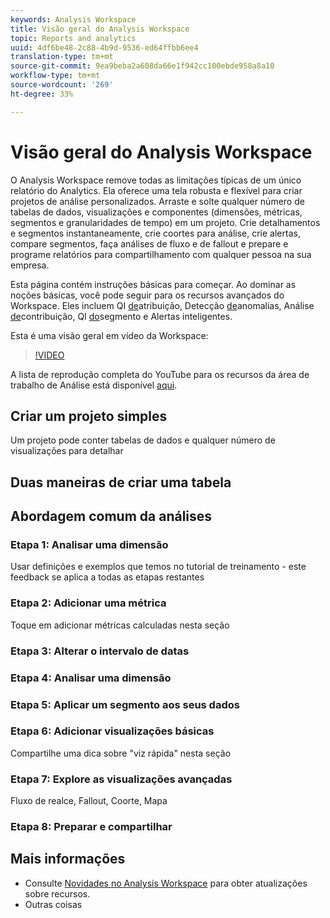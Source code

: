```yaml
---
keywords: Analysis Workspace
title: Visão geral do Analysis Workspace
topic: Reports and analytics
uuid: 4df6be48-2c88-4b9d-9536-ed64ffbb6ee4
translation-type: tm+mt
source-git-commit: 9ea9beba2a608da66e1f942cc100ebde958a8a10
workflow-type: tm+mt
source-wordcount: '269'
ht-degree: 33%

---
```



# Visão geral do Analysis Workspace

O Analysis Workspace remove todas as limitações típicas de um único relatório do Analytics. Ela oferece uma tela robusta e flexível para criar projetos de análise personalizados. Arraste e solte qualquer número de tabelas de dados, visualizações e componentes (dimensões, métricas, segmentos e granularidades de tempo) em um projeto. Crie detalhamentos e segmentos instantaneamente, crie coortes para análise, crie alertas, compare segmentos, faça análises de fluxo e de fallout e prepare e programe relatórios para compartilhamento com qualquer pessoa na sua empresa.

Esta página contém instruções básicas para começar. Ao dominar as noções básicas, você pode seguir para os recursos avançados do Workspace. Eles incluem QI [de](/help/analyze/analysis-workspace/attribution-iq.md)atribuição, Detecção [de](/help/analyze/analysis-workspace/virtual-analyst/c-anomaly-detection/anomaly-detection.md)anomalias, Análise [de](/help/analyze/analysis-workspace/virtual-analyst/contribution-analysis/ca-tokens.md)contribuição, QI [do](/help/analyze/analysis-workspace/segment-iq.md)segmento e Alertas [](/help/analyze/analysis-workspace/c-intelligent-alerts/intellligent-alerts.md)inteligentes.

Esta é uma visão geral em vídeo da Workspace:

>[!VIDEO](https://video.tv.adobe.com/v/26266?quality=12)

A lista de reprodução completa do YouTube para os recursos da área de trabalho de Análise está disponível [aqui](https://www.youtube.com/channel/UC8I6bqCk7gO6YdoMz6W5fvw/playlists?view=50&amp;sort=dd&amp;shelf_id=7).

## Criar um projeto simples

Um projeto pode conter tabelas de dados e qualquer número de visualizações para detalhar


## Duas maneiras de criar uma tabela

## Abordagem comum da análises

### Etapa 1: Analisar uma dimensão

Usar definições e exemplos que temos no tutorial de treinamento - este feedback se aplica a todas as etapas restantes

### Etapa 2: Adicionar uma métrica

Toque em adicionar métricas calculadas nesta seção

### Etapa 3: Alterar o intervalo de datas

### Etapa 4: Analisar uma dimensão

### Etapa 5: Aplicar um segmento aos seus dados

### Etapa 6: Adicionar visualizações básicas

Compartilhe uma dica sobre &quot;viz rápida&quot; nesta seção

### Etapa 7: Explore as visualizações avançadas

Fluxo de realce, Fallout, Coorte, Mapa

### Etapa 8: Preparar e compartilhar

## Mais informações

* Consulte [Novidades no Analysis Workspace](/help/analyze/analysis-workspace/new-features-in-analysis-workspace.md) para obter atualizações sobre recursos.
* Outras coisas
